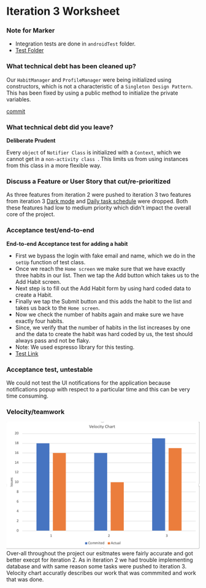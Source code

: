 # Iteration 3 Worksheet

### Note for Marker 
* Integration tests are done in ```androidTest``` folder.
* [Test Folder](https://code.cs.umanitoba.ca/3350-winter-2021-a02/group-12/good-habits-a02-12/-/tree/master/app/src/androidTest/java/com/example/goodhabit)
### What technical debt has been cleaned up?
Our ```HabitManager``` and ```ProfileManager``` were being initialized using constructors, which is not a characteristic of a ```Singleton Design Pattern```. This has been fixed by using a public method to initialize the private variables.

[commit](https://code.cs.umanitoba.ca/3350-winter-2021-a02/group-12/good-habits-a02-12/-/commit/6da6ad8895d215d65fe742393c398f4e352fa28f)

### What technical debt did you leave?
**Deliberate Prudent**

Every ```object``` of ```Notifier Class``` is initialized with a ```Context```, which we cannot get in a ```non-activity class ```. This limits us from using instances from this class in a more flexible way. 

### Discuss a Feature or User Story that cut/re-prioritized
As three features from iteration 2 were pushed to iteration 3 two features from iteration 3 [Dark mode](https://code.cs.umanitoba.ca/3350-winter-2021-a02/group-12/good-habits-a02-12/-/issues/12) and  [Daily task schedule](https://code.cs.umanitoba.ca/3350-winter-2021-a02/group-12/good-habits-a02-12/-/issues/11) were dropped. Both these features had low to medium priority which didn't impact the overall core of the project.

### Acceptance test/end-to-end
**End-to-end Acceptance test for adding a habit**
* First we bypass the login with fake email and name, which we do in the ```setUp``` function of test class.
* Once we reach the ```Home screen``` we make sure that we have exactly three habits in our list. Then we tap the Add button which takes us to the Add Habit screen. 
* Next step is to fill out the Add Habit form by using hard coded data to create a Habit.
* Finally we tap the Submit button and this adds the habit to the list and takes us back to the ```Home screen```.
* Now we check the number of habits again and make sure we have exactly four habits.
* Since, we verify that the number of habits in the list increases by one and the data to create the habit was hard coded by us, the test should always pass and not be flaky.
* Note: We used espresso library for this testing.
* [Test Link](https://code.cs.umanitoba.ca/3350-winter-2021-a02/group-12/good-habits-a02-12/-/blob/c64cb7583998e04479582b1c138fa634aa3b3845/app/src/androidTest/java/com/example/goodhabit/SystemTests/AddHabitST.java)

### Acceptance test, untestable
We could not test the UI notifications for the application because notifications popup with respect to a particular time and this can be very time consuming.

### Velocity/teamwork
![Velocity](docs/Velocity.png)
Over-all throughout the project our esitmates were fairly accurate and got better execpt for iteration 2. As in iteration 2 we had trouble implementing database and with same reason some tasks were pushed to iteration 3. Velocity chart accuratly describes our work that was commmited and work that was done.
